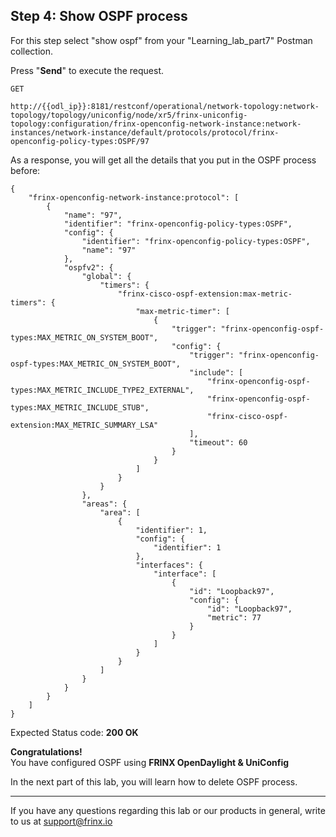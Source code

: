## Step 4: Show OSPF process

For this step select "show ospf" from your "Learning_lab_part7" Postman collection.

Press "**Send**" to execute the request.

```
GET

http://{{odl_ip}}:8181/restconf/operational/network-topology:network-topology/topology/uniconfig/node/xr5/frinx-uniconfig-topology:configuration/frinx-openconfig-network-instance:network-instances/network-instance/default/protocols/protocol/frinx-openconfig-policy-types:OSPF/97
```

As a response, you will get all the details that you put in the OSPF process before:

```
{
    "frinx-openconfig-network-instance:protocol": [
        {
            "name": "97",
            "identifier": "frinx-openconfig-policy-types:OSPF",
            "config": {
                "identifier": "frinx-openconfig-policy-types:OSPF",
                "name": "97"
            },
            "ospfv2": {
                "global": {
                    "timers": {
                        "frinx-cisco-ospf-extension:max-metric-timers": {
                            "max-metric-timer": [
                                {
                                    "trigger": "frinx-openconfig-ospf-types:MAX_METRIC_ON_SYSTEM_BOOT",
                                    "config": {
                                        "trigger": "frinx-openconfig-ospf-types:MAX_METRIC_ON_SYSTEM_BOOT",
                                        "include": [
                                            "frinx-openconfig-ospf-types:MAX_METRIC_INCLUDE_TYPE2_EXTERNAL",
                                            "frinx-openconfig-ospf-types:MAX_METRIC_INCLUDE_STUB",
                                            "frinx-cisco-ospf-extension:MAX_METRIC_SUMMARY_LSA"
                                        ],
                                        "timeout": 60
                                    }
                                }
                            ]
                        }
                    }
                },
                "areas": {
                    "area": [
                        {
                            "identifier": 1,
                            "config": {
                                "identifier": 1
                            },
                            "interfaces": {
                                "interface": [
                                    {
                                        "id": "Loopback97",
                                        "config": {
                                            "id": "Loopback97",
                                            "metric": 77
                                        }
                                    }
                                ]
                            }
                        }
                    ]
                }
            }
        }
    ]
}
```

Expected Status code: **200 OK**

**Congratulations!** <br>
You have configured OSPF using **FRINX OpenDaylight & UniConfig**

In the next part of this lab, you will learn how to delete OSPF process.

---
If you have any questions regarding this lab or our products in general, write to us at [support@frinx.io](mailto:support@frinx.io)